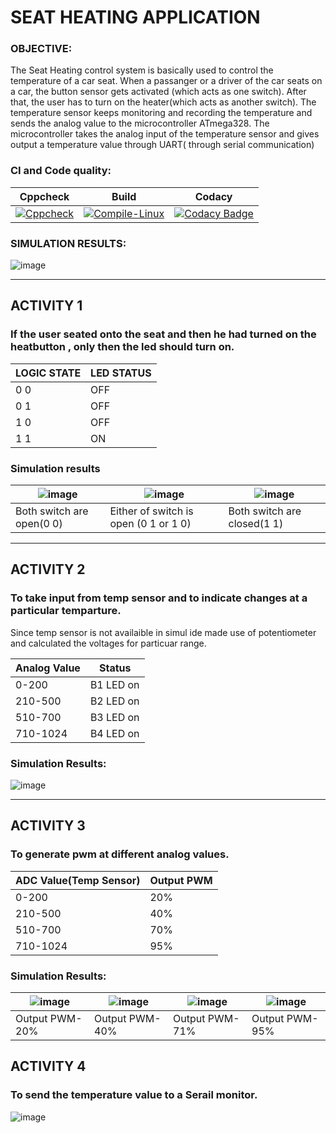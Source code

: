 # SEAT HEATING APPLICATION

### OBJECTIVE:
The Seat Heating control system is basically used to control the temperature of a car seat. When a passanger or a driver of the car seats on a car, the button sensor gets activated (which acts as one switch). After that, the user has to turn on the heater(which acts as another switch). The temperature sensor keeps monitoring and recording the temperature and sends the analog value to the microcontroller ATmega328. The microcontroller takes the analog input of the temperature sensor and gives output a temperature value through UART( through serial communication)

### CI and Code quality:
|Cppcheck|Build|Codacy|
|---|---|---|
|[![Cppcheck](https://github.com/256644/LttsEmbeddedc/actions/workflows/code.yml/badge.svg)](https://github.com/256644/LttsEmbeddedc/actions/workflows/code.yml)|[![Compile-Linux](https://github.com/256644/LttsEmbeddedc/actions/workflows/compile.yml/badge.svg)](https://github.com/256644/LttsEmbeddedc/actions/workflows/compile.yml)|[![Codacy Badge](https://app.codacy.com/project/badge/Grade/6d0c2956e64a4cfa9bb14f55a17301b0)](https://www.codacy.com/gh/256644/LttsEmbeddedc/dashboard?utm_source=github.com&amp;utm_medium=referral&amp;utm_content=256644/LttsEmbeddedc&amp;utm_campaign=Badge_Grade)|


### SIMULATION RESULTS:

![image](https://user-images.githubusercontent.com/69230664/127031627-06e5a6f9-3c53-498f-8d42-3c2667902d8c.png)


----
## ACTIVITY 1
 
### If the user seated onto the seat and then he had turned on the heatbutton , only then the led should turn on.
|LOGIC STATE |LED STATUS|
|---|---|
|0  0|  OFF|
|0 1|OFF|
|1 0 |OFF|
|1 1 |ON|
### Simulation results

|![image](img/11.jpeg)|![image](img/12.jpeg) |![image](img/13.jpeg)|
|---|---|---|
|Both switch are open(0 0)|Either of switch is open (0 1 or 1 0)|Both switch are closed(1 1)|




----
## ACTIVITY 2
  
### To take input from temp sensor and to indicate changes at a particular temparture.
Since temp sensor is not availaible in simul ide made use of potentiometer and calculated the voltages for particuar range.


|Analog Value|Status|
 |---|---|
 |0-200|B1 LED on|
|	210-500|	B2 LED on|
|	510-700	|B3 LED on|
|	710-1024|	B4 LED on|

### Simulation Results:
![image](img/21.jpeg)


----
## ACTIVITY 3

### To generate pwm at different analog values.

|ADC Value(Temp Sensor)|Output PWM|
|---|---|
|0-200 |20%| 
|210-500 |40%| 
|510-700 |70% |
|710-1024| 95% |

### Simulation Results:

|![image](img/33.jpeg)|![image](img/34.jpeg) |![image](img/32.jpeg)|![image](img/31.jpeg)|
|---|---|---|---|
|Output PWM-20%|Output PWM-40%|Output PWM-71%|Output PWM-95%|

## ACTIVITY 4
### To send the temperature value to a Serail monitor.

![image](img/44.jpeg)
